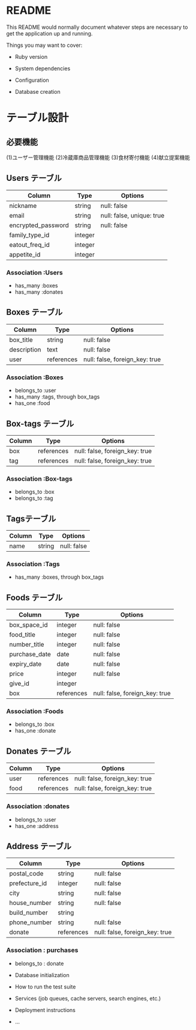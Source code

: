 # README

This README would normally document whatever steps are necessary to get the
application up and running.

Things you may want to cover:

* Ruby version

* System dependencies

* Configuration

* Database creation

# テーブル設計
## 必要機能

(1)ユーザー管理機能
(2)冷蔵庫商品管理機能
(3)食材寄付機能
(4)献立提案機能

## Users テーブル

| Column             | Type    | Options                   |
| ------------------ | ------  | -----------               |
| nickname           | string  | null: false               |
| email              | string  | null: false, unique: true |
| encrypted_password | string  | null: false               |
| family_type_id     | integer |                           |
| eatout_freq_id     | integer |                           |
| appetite_id        | integer |                           |

### Association :Users

- has_many :boxes
- has_many :donates

## Boxes テーブル

| Column           | Type       | Options                        |
| ---------------- | ---------- | ------------------------------ |
| box_title        | string     | null: false                    |
| description      | text       | null: false                    |
| user             | references | null: false, foreign_key: true |

### Association :Boxes

- belongs_to  :user
- has_many    :tags, through box_tags
- has_one     :food

## Box-tags テーブル

| Column           | Type       | Options                        |
| ---------------- | ---------- | ------------------------------ |
| box              | references | null: false, foreign_key: true |
| tag              | references | null: false, foreign_key: true |

### Association :Box-tags

- belongs_to  :box
- belongs_to  :tag

## Tagsテーブル

| Column           | Type       | Options     |
| ---------------- | ---------- | ----------- |
| name             | string     | null: false |

### Association :Tags

- has_many    :boxes, through box_tags

## Foods テーブル

| Column           | Type       | Options                        |
| ---------------- | ---------- | ------------------------------ |
| box_space_id  | integer    | null: false                    |
| food_title       | integer    | null: false                    |
| number_title     | integer    | null: false                    |
| purchase_date    | date       | null: false                    |
| expiry_date      | date       | null: false                    |
| price            | integer    | null: false                    |
| give_id          | integer    |                                |
| box              | references | null: false, foreign_key: true |

### Association :Foods

- belongs_to  :box
- has_one     :donate

## Donates テーブル

| Column           | Type       | Options                        |
| ---------------- | ---------- | ------------------------------ |
| user             | references | null: false, foreign_key: true |
| food             | references | null: false, foreign_key: true |

### Association :donates

- belongs_to  :user
- has_one     :address

## Address テーブル

| Column              | Type       | Options                        |
| ------------------- | ---------- | ------------------------------ |
| postal_code         | string     | null: false                    |
| prefecture_id       | integer    | null: false                    |
| city                | string     | null: false                    |
| house_number        | string     | null: false                    |
| build_number        | string     |                                |
| phone_number        | string     | null: false                    |
| donate              | references | null: false, foreign_key: true |

### Association : purchases

- belongs_to : donate


* Database initialization

* How to run the test suite

* Services (job queues, cache servers, search engines, etc.)

* Deployment instructions

* ...
